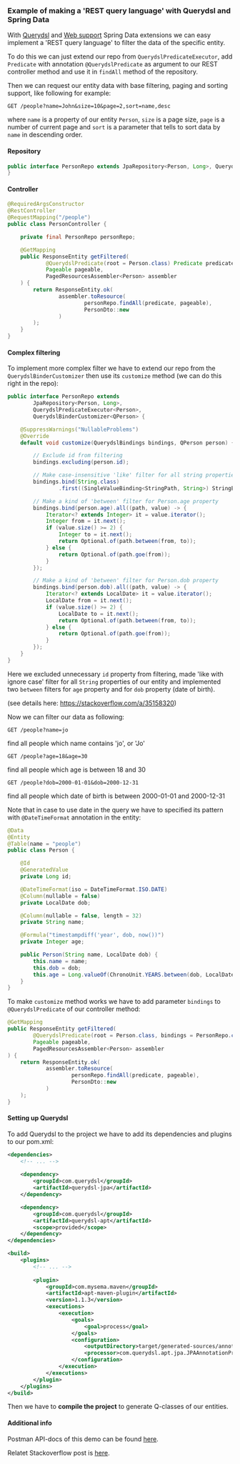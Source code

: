 ### Example of making a 'REST query language' with Querydsl and Spring Data

With [Querydsl](https://docs.spring.io/spring-data/commons/docs/current/reference/html/#core.extensions.querydsl) and [Web support](https://docs.spring.io/spring-data/commons/docs/current/reference/html/#core.web) 
Spring Data extensions we can easy implement a 'REST query language' to filter the data of the specific entity.

To do this we can just extend our repo from `QuerydslPredicateExecutor`, add `Predicate` with annotation `@QuerydslPredicate`
as argument to our REST controller method and use it in `findAll` method of the repository.     

Then we can request our entity data with base filtering, paging and sorting support, like following for example:

    GET /people?name=John&size=10&page=2,sort=name,desc

where `name` is a property of our entity `Person`, `size` is a page size, `page` is a number of current page
and `sort` is a parameter that tells to sort data by `name` in descending order.

#### Repository

```java
public interface PersonRepo extends JpaRepository<Person, Long>, QuerydslPredicateExecutor<Person> {
} 
```

#### Controller

```java
@RequiredArgsConstructor
@RestController
@RequestMapping("/people")
public class PersonController {

    private final PersonRepo personRepo;

    @GetMapping
    public ResponseEntity getFiltered(
            @QuerydslPredicate(root = Person.class) Predicate predicate,
            Pageable pageable,
            PagedResourcesAssembler<Person> assembler
    ) {
        return ResponseEntity.ok(
                assembler.toResource(
                        personRepo.findAll(predicate, pageable),
                        PersonDto::new
                )
        );
    }
}
```

#### Complex filtering

To implement more complex filter we have to extend our repo from the `QuerydslBinderCustomizer` 
then use its `customize` method (we can  do this right in the repo):

```java
public interface PersonRepo extends
        JpaRepository<Person, Long>,
        QuerydslPredicateExecutor<Person>,
        QuerydslBinderCustomizer<QPerson> {

    @SuppressWarnings("NullableProblems")
    @Override
    default void customize(QuerydslBindings bindings, QPerson person) {

        // Exclude id from filtering
        bindings.excluding(person.id);

        // Make case-insensitive 'like' filter for all string properties 
        bindings.bind(String.class)
                .first((SingleValueBinding<StringPath, String>) StringExpression::containsIgnoreCase);

        // Make a kind of 'between' filter for Person.age property
        bindings.bind(person.age).all((path, value) -> {
            Iterator<? extends Integer> it = value.iterator();
            Integer from = it.next();
            if (value.size() >= 2) {
                Integer to = it.next();
                return Optional.of(path.between(from, to));
            } else {
                return Optional.of(path.goe(from));
            }
        });

        // Make a kind of 'between' filter for Person.dob property 
        bindings.bind(person.dob).all((path, value) -> {
            Iterator<? extends LocalDate> it = value.iterator();
            LocalDate from = it.next();
            if (value.size() >= 2) {
                LocalDate to = it.next();
                return Optional.of(path.between(from, to));
            } else {
                return Optional.of(path.goe(from));
            }
        });
    }
}
```

Here we excluded unnecessary `id` property from filtering, 
made 'like with ignore case' filter for all `String` properties of our entity 
and implemented two `between` filters for `age` property and for `dob` property (date of birth).

(see details here: https://stackoverflow.com/a/35158320)       

Now we can filter our data as following:

    GET /people?name=jo

find all people which name contains 'jo', or 'Jo'

    GET /people?age=18&age=30

find all people which age is between 18 and 30

    GET /people?dob=2000-01-01&dob=2000-12-31
             
find all people which date of birth is between 2000-01-01 and 2000-12-31

Note that in case to use date in the query we have to specified its pattern with `@DateTimeFormat` annotation in the entity:

```java
@Data
@Entity
@Table(name = "people")
public class Person {

	@Id
	@GeneratedValue
	private Long id;

	@DateTimeFormat(iso = DateTimeFormat.ISO.DATE)
	@Column(nullable = false)
	private LocalDate dob;

	@Column(nullable = false, length = 32)
	private String name;

	@Formula("timestampdiff('year', dob, now())")
	private Integer age;

	public Person(String name, LocalDate dob) {
		this.name = name;
		this.dob = dob;
		this.age = Long.valueOf(ChronoUnit.YEARS.between(dob, LocalDate.now())).intValue();
	}
}
```

To make `customize` method works we have to add parameter `bindings` to `@QuerydslPredicate` of our controller method:
```java
@GetMapping
public ResponseEntity getFiltered(
        @QuerydslPredicate(root = Person.class, bindings = PersonRepo.class) Predicate predicate,
        Pageable pageable,
        PagedResourcesAssembler<Person> assembler
) {
    return ResponseEntity.ok(
            assembler.toResource(
                    personRepo.findAll(predicate, pageable),
                    PersonDto::new
            )
    );
}
```
#### Setting up Querydsl

To add Querydsl to the project we have to add its dependencies and plugins to our pom.xml:

```xml
<dependencies>
    <!-- ... -->
    
    <dependency>
        <groupId>com.querydsl</groupId>
        <artifactId>querydsl-jpa</artifactId>
    </dependency>

    <dependency>
        <groupId>com.querydsl</groupId>
        <artifactId>querydsl-apt</artifactId>
        <scope>provided</scope>
    </dependency>
</dependencies>

<build>
    <plugins>
        <!-- ... -->
        
        <plugin>
            <groupId>com.mysema.maven</groupId>
            <artifactId>apt-maven-plugin</artifactId>
            <version>1.1.3</version>
            <executions>
                <execution>
                    <goals>
                        <goal>process</goal>
                    </goals>
                    <configuration>
                        <outputDirectory>target/generated-sources/annotations</outputDirectory>
                        <processor>com.querydsl.apt.jpa.JPAAnnotationProcessor</processor>
                    </configuration>
                </execution>
            </executions>
        </plugin>
    </plugins>
</build>
```

Then we have to **compile the project** to generate Q-classes of our entities. 

#### Additional info

Postman API-docs of this demo can be found [here](https://documenter.getpostman.com/view/788154/RWEnmvWX).

Relatet Stackoverflow post is [here](https://stackoverflow.com/q/51127468/5380322).